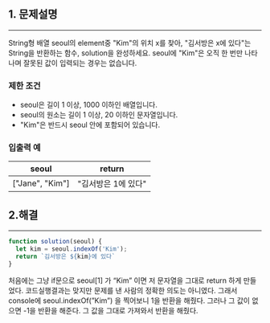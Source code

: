 ## 1. 문제설명

---

String형 배열 seoul의 element중 "Kim"의 위치 x를 찾아, "김서방은 x에 있다"는 String을 반환하는 함수, solution을 완성하세요. seoul에 "Kim"은 오직 한 번만 나타나며 잘못된 값이 입력되는 경우는 없습니다.

### 제한 조건

- seoul은 길이 1 이상, 1000 이하인 배열입니다.
- seoul의 원소는 길이 1 이상, 20 이하인 문자열입니다.
- "Kim"은 반드시 seoul 안에 포함되어 있습니다.

### 입출력 예

| seoul | return |
| --- | --- |
| ["Jane", "Kim"] | "김서방은 1에 있다" |

## 2.해결

---

```jsx
function solution(seoul) {
  let kim = seoul.indexOf('Kim');
  return `김서방은 ${kim}에 있다`
}
```

처음에는 그냥 if문으로 seoul[1] 가 “Kim” 이면 저 문자열을 그대로 return 하게 만들었다.
코드실행결과는 맞지만 문제를 낸 사람의 정확한 의도는 아니였다.
그래서 console에 seoul.indexOf(”Kim”) 을 찍어보니 1을 반환을 해줬다.
그러나 그 값이 없으면 -1을 반환을 해준다.
그 값을 그대로 가져와서 반환을 해줬다.